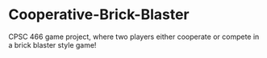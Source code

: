 # Cooperative-Brick-Blaster
CPSC 466 game project, where two players either cooperate or compete in a brick blaster style game!

